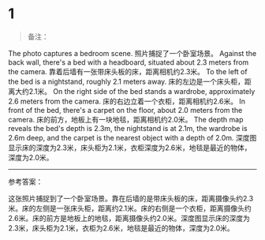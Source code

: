 # 1

> 备注：

The photo captures a bedroom scene.
照片捕捉了一个卧室场景。
Against the back wall, there's a bed with a headboard, situated about 2.3 meters from the camera.
靠着后墙有一张带床头板的床，距离相机约2.3米。
To the left of the bed is a nightstand, roughly 2.1 meters away.
床的左边是一个床头柜，距离大约2.1米。
On the right side of the bed stands a wardrobe, approximately 2.6 meters from the camera.
床的右边立着一个衣柜，距离相机约2.6米。
In front of the bed, there's a carpet on the floor, about 2.0 meters from the camera.
床的前方，地板上有一块地毯，距离相机约2.0米。
The depth map reveals the bed's depth is 2.3m, the nightstand is at 2.1m, the wardrobe is 2.6m deep, and the carpet is the nearest object with a depth of 2.0m.
深度图显示床的深度为2.3米，床头柜为2.1米，衣柜深度为2.6米，地毯是最近的物体，深度为2.0米。

---

参考答案：

这张照片捕捉到了一个卧室场景。靠在后墙的是带床头板的床，距离摄像头约2.3米。床的左侧是一张床头柜，距离约2.1米。床的右侧是一个衣柜，距离摄像头约2.6米。床的前方是地板上的地毯，距离摄像头约2.0米。深度图显示床的深度为2.3米，床头柜为2.1米，衣柜为2.6米，地毯是最近的物体，深度为2.0米。
